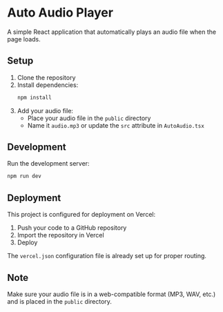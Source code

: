 # Auto Audio Player

A simple React application that automatically plays an audio file when the page loads.

## Setup

1. Clone the repository
2. Install dependencies:
   ```bash
   npm install
   ```
3. Add your audio file:
   - Place your audio file in the `public` directory
   - Name it `audio.mp3` or update the `src` attribute in `AutoAudio.tsx`

## Development

Run the development server:
```bash
npm run dev
```

## Deployment

This project is configured for deployment on Vercel:

1. Push your code to a GitHub repository
2. Import the repository in Vercel
3. Deploy

The `vercel.json` configuration file is already set up for proper routing.

## Note

Make sure your audio file is in a web-compatible format (MP3, WAV, etc.) and is placed in the `public` directory.
